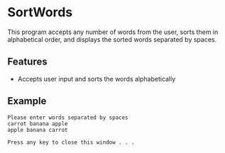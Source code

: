 # SortWords

This program accepts any number of words from the user, sorts them in alphabetical order, and displays the sorted words separated by spaces.

## Features

- Accepts user input and sorts the words alphabetically

## Example

```
Please enter words separated by spaces
carrot banana apple
apple banana carrot

Press any key to close this window . . .
```
